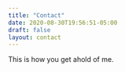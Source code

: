 ```yaml
---
title: "Contact"
date: 2020-08-30T19:56:51-05:00
draft: false
layout: contact
---
```


This is how you get ahold of me.
